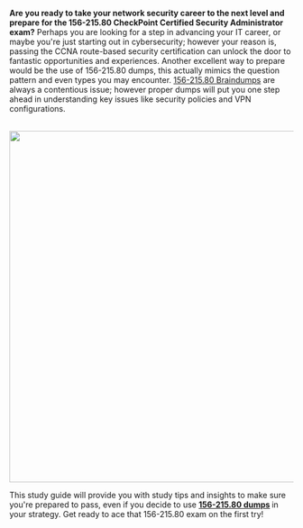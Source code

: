  <p dir="ltr"><strong>Are you ready to take your network security career to the next level and prepare for the 156-215.80 CheckPoint Certified Security Administrator exam?</strong> Perhaps you are looking for a step in advancing your IT career, or maybe you're just starting out in cybersecurity; however your reason is, passing the CCNA route-based security certification can unlock the door to fantastic opportunities and experiences. Another excellent way to prepare would be the use of 156-215.80 dumps, this actually mimics the question pattern and even types you may encounter. <a href="https://www.examdumps.co/156-215.80-exam-dumps.html">156-215.80 Braindumps</a> are always a contentious issue; however proper dumps will put you one step ahead in understanding key issues like security policies and VPN configurations.&nbsp;</p><p><strong id="docs-internal-guid-39053ddb-7fff-4b4c-e3ca-81081fb6c434"><br><img src="https://lh7-rt.googleusercontent.com/docsz/AD_4nXc0jY8y467GyIT-yzNJbu1xtD16eEBW-IuHhUGrddm53zX_E-c0CkCXXqZZsWB-3E2NYC7pjOW1_aWTpTVulan0XEfVytYDED-qMptID5kwyUv24eUkm7pibcz7ktWCzZEOVddpr14zPYVOLW9gFeJ7HrZt?key=9UU-_Sa7MWbP3wLGS5oMMA" width="624" height="624"></strong></p><p>This study guide will provide you with study tips and insights to make sure you're prepared to pass, even if you decide to use&nbsp;<strong><a href="https://www.examdumps.co/">156-215.80 dumps</a> </strong>in your strategy. Get ready to ace that 156-215.80 exam on the first try!</p>
